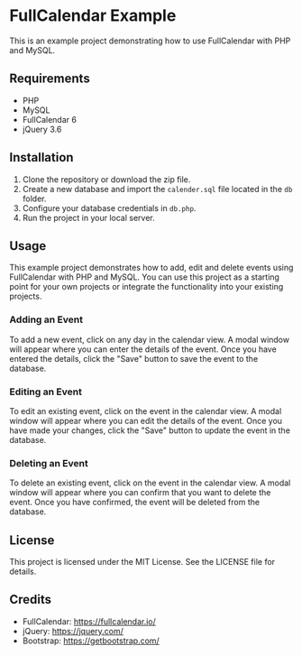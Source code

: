 <div class="markdown prose w-full break-words dark:prose-invert light">
    <h1>FullCalendar Example</h1>
    <p>This is an example project demonstrating how to use FullCalendar with PHP and MySQL.</p>
    <h2>Requirements</h2>
    <ul>
        <li>PHP</li>
        <li>MySQL</li>
        <li>FullCalendar 6</li>
        <li>jQuery 3.6</li>
    </ul>
    <h2>Installation</h2>
    <ol>
        <li>Clone the repository or download the zip file.</li>
        <li>Create a new database and import the <code>calender.sql</code> file located in the <code>db</code> folder.</li>
        <li>Configure your database credentials in <code>db.php</code>.</li> 
        <li>Run the project in your local server.</li>
    </ol>
    <h2>Usage</h2>
    <p>
        This example project demonstrates how to add, edit and delete events using FullCalendar with PHP and MySQL. You can use this project as a starting point for your own projects or integrate the functionality into your existing
        projects.
    </p>
    <h3>Adding an Event</h3>
    <p>To add a new event, click on any day in the calendar view. A modal window will appear where you can enter the details of the event. Once you have entered the details, click the "Save" button to save the event to the database.</p>
    <h3>Editing an Event</h3>
    <p>
        To edit an existing event, click on the event in the calendar view. A modal window will appear where you can edit the details of the event. Once you have made your changes, click the "Save" button to update the event in the
        database.
    </p>
    <h3>Deleting an Event</h3>
    <p>To delete an existing event, click on the event in the calendar view. A modal window will appear where you can confirm that you want to delete the event. Once you have confirmed, the event will be deleted from the database.</p>
    <h2>License</h2>
    <p>This project is licensed under the MIT License. See the LICENSE file for details.</p>
    <h2>Credits</h2>
    <ul>
        <li>FullCalendar: <a href="https://fullcalendar.io/" target="_new">https://fullcalendar.io/</a></li>
        <li>jQuery: <a href="https://jquery.com/" target="_new">https://jquery.com/</a></li>
        <li>Bootstrap: <a href="https://getbootstrap.com/" target="_new">https://getbootstrap.com/</a></li>
    </ul>
</div>
